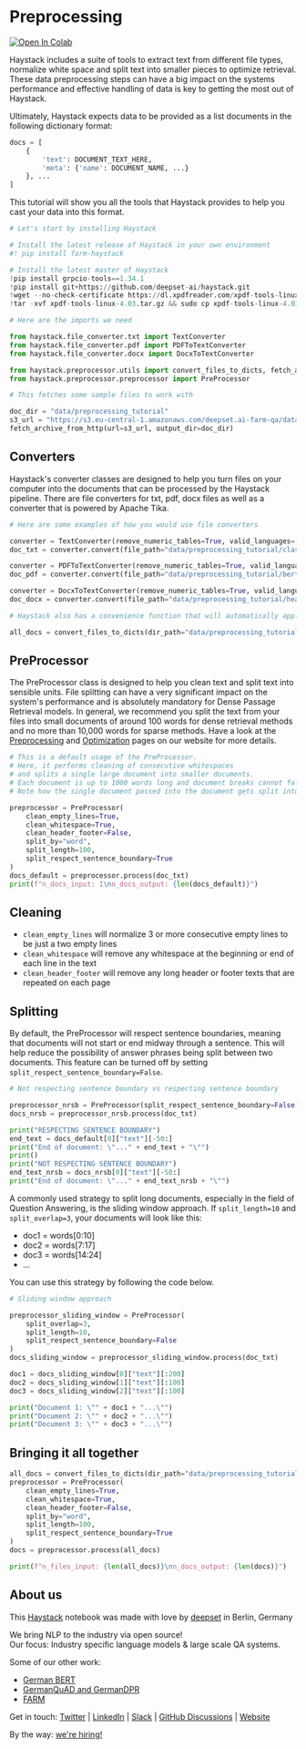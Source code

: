 <!---
title: "Tutorial 8"
metaTitle: "Preprocessing"
metaDescription: ""
slug: "/docs/tutorial8"
date: "2021-01-08"
id: "tutorial8md"
--->

# Preprocessing

[![Open In Colab](https://colab.research.google.com/assets/colab-badge.svg)](https://colab.research.google.com/github/deepset-ai/haystack/blob/master/tutorials/Tutorial8_Preprocessing.ipynb)

Haystack includes a suite of tools to extract text from different file types, normalize white space
and split text into smaller pieces to optimize retrieval.
These data preprocessing steps can have a big impact on the systems performance and effective handling of data is key to getting the most out of Haystack.

Ultimately, Haystack expects data to be provided as a list documents in the following dictionary format:
``` python
docs = [
    {
        'text': DOCUMENT_TEXT_HERE,
        'meta': {'name': DOCUMENT_NAME, ...}
    }, ...
]
```

This tutorial will show you all the tools that Haystack provides to help you cast your data into this format.


```python
# Let's start by installing Haystack

# Install the latest release of Haystack in your own environment
#! pip install farm-haystack

# Install the latest master of Haystack
!pip install grpcio-tools==1.34.1
!pip install git+https://github.com/deepset-ai/haystack.git
!wget --no-check-certificate https://dl.xpdfreader.com/xpdf-tools-linux-4.03.tar.gz
!tar -xvf xpdf-tools-linux-4.03.tar.gz && sudo cp xpdf-tools-linux-4.03/bin64/pdftotext /usr/local/bin
```


```python
# Here are the imports we need

from haystack.file_converter.txt import TextConverter
from haystack.file_converter.pdf import PDFToTextConverter
from haystack.file_converter.docx import DocxToTextConverter

from haystack.preprocessor.utils import convert_files_to_dicts, fetch_archive_from_http
from haystack.preprocessor.preprocessor import PreProcessor
```


```python
# This fetches some sample files to work with

doc_dir = "data/preprocessing_tutorial"
s3_url = "https://s3.eu-central-1.amazonaws.com/deepset.ai-farm-qa/datasets/documents/preprocessing_tutorial.zip"
fetch_archive_from_http(url=s3_url, output_dir=doc_dir)
```

## Converters

Haystack's converter classes are designed to help you turn files on your computer into the documents
that can be processed by the Haystack pipeline.
There are file converters for txt, pdf, docx files as well as a converter that is powered by Apache Tika.


```python
# Here are some examples of how you would use file converters

converter = TextConverter(remove_numeric_tables=True, valid_languages=["en"])
doc_txt = converter.convert(file_path="data/preprocessing_tutorial/classics.txt", meta=None)

converter = PDFToTextConverter(remove_numeric_tables=True, valid_languages=["en"])
doc_pdf = converter.convert(file_path="data/preprocessing_tutorial/bert.pdf", meta=None)

converter = DocxToTextConverter(remove_numeric_tables=True, valid_languages=["en"])
doc_docx = converter.convert(file_path="data/preprocessing_tutorial/heavy_metal.docx", meta=None)

```


```python
# Haystack also has a convenience function that will automatically apply the right converter to each file in a directory.

all_docs = convert_files_to_dicts(dir_path="data/preprocessing_tutorial")
```

## PreProcessor

The PreProcessor class is designed to help you clean text and split text into sensible units.
File splitting can have a very significant impact on the system's performance and is absolutely mandatory for Dense Passage Retrieval models.
In general, we recommend you split the text from your files into small documents of around 100 words for dense retrieval methods
and no more than 10,000 words for sparse methods.
Have a look at the [Preprocessing](https://haystack.deepset.ai/docs/latest/preprocessingmd)
and [Optimization](https://haystack.deepset.ai/docs/latest/optimizationmd) pages on our website for more details.


```python
# This is a default usage of the PreProcessor.
# Here, it performs cleaning of consecutive whitespaces
# and splits a single large document into smaller documents.
# Each document is up to 1000 words long and document breaks cannot fall in the middle of sentences
# Note how the single document passed into the document gets split into 5 smaller documents

preprocessor = PreProcessor(
    clean_empty_lines=True,
    clean_whitespace=True,
    clean_header_footer=False,
    split_by="word",
    split_length=100,
    split_respect_sentence_boundary=True
)
docs_default = preprocessor.process(doc_txt)
print(f"n_docs_input: 1\nn_docs_output: {len(docs_default)}")
```

## Cleaning

- `clean_empty_lines` will normalize 3 or more consecutive empty lines to be just a two empty lines
- `clean_whitespace` will remove any whitespace at the beginning or end of each line in the text
- `clean_header_footer` will remove any long header or footer texts that are repeated on each page

## Splitting
By default, the PreProcessor will respect sentence boundaries, meaning that documents will not start or end
midway through a sentence.
This will help reduce the possibility of answer phrases being split between two documents.
This feature can be turned off by setting `split_respect_sentence_boundary=False`.


```python
# Not respecting sentence boundary vs respecting sentence boundary

preprocessor_nrsb = PreProcessor(split_respect_sentence_boundary=False)
docs_nrsb = preprocessor_nrsb.process(doc_txt)

print("RESPECTING SENTENCE BOUNDARY")
end_text = docs_default[0]["text"][-50:]
print("End of document: \"..." + end_text + "\"")
print()
print("NOT RESPECTING SENTENCE BOUNDARY")
end_text_nrsb = docs_nrsb[0]["text"][-50:]
print("End of document: \"..." + end_text_nrsb + "\"")
```

A commonly used strategy to split long documents, especially in the field of Question Answering,
is the sliding window approach. If `split_length=10` and `split_overlap=3`, your documents will look like this:

- doc1 = words[0:10]
- doc2 = words[7:17]
- doc3 = words[14:24]
- ...

You can use this strategy by following the code below.


```python
# Sliding window approach

preprocessor_sliding_window = PreProcessor(
    split_overlap=3,
    split_length=10,
    split_respect_sentence_boundary=False
)
docs_sliding_window = preprocessor_sliding_window.process(doc_txt)

doc1 = docs_sliding_window[0]["text"][:200]
doc2 = docs_sliding_window[1]["text"][:100]
doc3 = docs_sliding_window[2]["text"][:100]

print("Document 1: \"" + doc1 + "...\"")
print("Document 2: \"" + doc2 + "...\"")
print("Document 3: \"" + doc3 + "...\"")
```

## Bringing it all together


```python
all_docs = convert_files_to_dicts(dir_path="data/preprocessing_tutorial")
preprocessor = PreProcessor(
    clean_empty_lines=True,
    clean_whitespace=True,
    clean_header_footer=False,
    split_by="word",
    split_length=100,
    split_respect_sentence_boundary=True
)
docs = preprocessor.process(all_docs)

print(f"n_files_input: {len(all_docs)}\nn_docs_output: {len(docs)}")
```

## About us

This [Haystack](https://github.com/deepset-ai/haystack/) notebook was made with love by [deepset](https://deepset.ai/) in Berlin, Germany

We bring NLP to the industry via open source!  
Our focus: Industry specific language models & large scale QA systems.  
  
Some of our other work: 
- [German BERT](https://deepset.ai/german-bert)
- [GermanQuAD and GermanDPR](https://deepset.ai/germanquad)
- [FARM](https://github.com/deepset-ai/FARM)

Get in touch:
[Twitter](https://twitter.com/deepset_ai) | [LinkedIn](https://www.linkedin.com/company/deepset-ai/) | [Slack](https://haystack.deepset.ai/community/join) | [GitHub Discussions](https://github.com/deepset-ai/haystack/discussions) | [Website](https://deepset.ai)

By the way: [we're hiring!](https://apply.workable.com/deepset/) 

